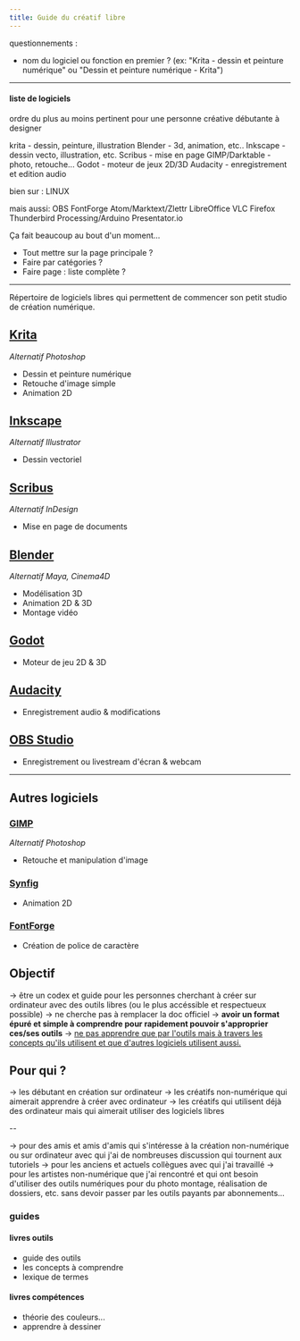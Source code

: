 ```yaml
---
title: Guide du créatif libre
---
```




questionnements :
- nom du logiciel ou fonction en premier ? (ex: "Krita - dessin et peinture numérique" ou "Dessin et peinture numérique - Krita")
---
#### liste de logiciels
ordre du plus au moins pertinent pour une personne créative débutante à designer

krita - dessin, peinture, illustration
Blender - 3d, animation, etc..
Inkscape - dessin vecto, illustration, etc.
Scribus - mise en page
GIMP/Darktable - photo, retouche...
Godot - moteur de jeux 2D/3D
Audacity - enregistrement et edition audio

bien sur : LINUX

mais aussi:
OBS
FontForge
Atom/Marktext/Zlettr
LibreOffice
VLC
Firefox
Thunderbird
Processing/Arduino
Presentator.io

Ça fait beaucoup au bout d'un moment...
- Tout mettre sur la page principale ?
- Faire par catégories ?
- Faire page : liste complète ?

---

Répertoire de logiciels libres qui permettent de commencer son petit studio de création numérique.

## [Krita](https://krita.org/fr)
*Alternatif Photoshop*
- Dessin et peinture numérique
- Retouche d'image simple
- Animation 2D

## [Inkscape](https://inkscape.org/fr/)
*Alternatif Illustrator*
- Dessin vectoriel

## [Scribus](https://www.scribus.net/)
*Alternatif InDesign*
- Mise en page de documents

## [Blender](https://www.blender.org/)
*Alternatif Maya, Cinema4D*
- Modélisation 3D
- Animation 2D & 3D
- Montage vidéo

## [Godot](https://godotengine.org/)
- Moteur de jeu 2D & 3D

## [Audacity](https://www.audacityteam.org/)
- Enregistrement audio & modifications

## [OBS Studio](https://obsproject.com/)
- Enregistrement ou livestream d'écran & webcam

---

## Autres logiciels

### [GIMP](https://www.gimp.org/)
*Alternatif Photoshop*
- Retouche et manipulation d'image

### [Synfig](https://www.synfig.org/)
- Animation 2D

### [FontForge](https://fontforge.org/)
- Création de police de caractère


## Objectif

-> être un codex et guide pour les personnes cherchant à créer sur ordinateur avec des outils libres (ou le plus accéssible et respectueux possible)
-> ne cherche pas à remplacer la doc officiel
-> **avoir un format épuré et simple à comprendre pour rapidement pouvoir s'approprier ces/ses outils**
-> <u>ne pas apprendre que par l'outils mais à travers les concepts qu'ils utilisent et que d'autres logiciels utilisent aussi.</u>


## Pour qui ?

-> les débutant en création sur ordinateur
-> les créatifs non-numérique qui aimerait apprendre à créer avec ordinateur
-> les créatifs qui utilisent déjà des ordinateur mais qui aimerait utiliser des logiciels libres

--

-> pour des amis et amis d'amis qui s'intéresse à la création non-numérique ou sur ordinateur avec qui j'ai de nombreuses discussion qui tournent aux tutoriels
-> pour les anciens et actuels collègues avec qui j'ai travaillé
-> pour les artistes non-numérique que j'ai rencontré et qui ont besoin d'utiliser des outils numériques pour du photo montage, réalisation de dossiers, etc. sans devoir passer par les outils payants par abonnements...




### guides
#### livres outils
- guide des outils
- les concepts à comprendre
- lexique de termes

#### livres compétences
- théorie des couleurs...
- apprendre à dessiner

